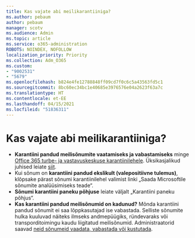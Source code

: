 ```yaml
---
title: Kas vajate abi meilikarantiiniga?
ms.author: pebaum
author: pebaum
manager: scotv
ms.audience: Admin
ms.topic: article
ms.service: o365-administration
ROBOTS: NOINDEX, NOFOLLOW
localization_priority: Priority
ms.collection: Adm_O365
ms.custom:
- "9002531"
- "5679"
ms.openlocfilehash: b824e4fe12788848ff09cd7f0c6c5a43563fd5c1
ms.sourcegitcommit: 8bc60ec34bc1e40685e3976576e04a2623f63a7c
ms.translationtype: HT
ms.contentlocale: et-EE
ms.lasthandoff: 04/15/2021
ms.locfileid: "51836311"
---
```

# <a name="need-help-with-email-quarantine"></a>Kas vajate abi meilikarantiiniga?

- **Karantiini pandud meilisõnumite vaatamiseks ja vabastamiseks** minge [Office 365 turbe- ja vastavuskeskuse karantiinilehele](https://protection.office.com/quarantine). Üksikasjalikud juhised leiate [siit](https://docs.microsoft.com/microsoft-365/security/office-365-security/find-and-release-quarantined-messages-as-a-user?view=o365-worldwide#view-your-quarantined-messages).
- Kui sõnum on **karantiini pandud ekslikult (valepositiivne tulemus)**, klõpsake pärast sõnumi karantiinilehel valimist linki „Saada Microsoftile sõnumite analüüsimiseks teade“. 
- **Sõnumi karantiini paneku põhjuse** leiate väljalt „Karantiini paneku põhjus“.
- **Kas karantiini pandud meilisõnumid on kadunud?** Mõnda karantiini pandud sõnumit ei saa lõppkasutajad ise vabastada. Selliste sõnumite hulka kuuluvad näiteks ilmseks andmepüügiks, ründevaraks või transporditoimingu kaudu liigitatud meilisõnumid. Administraatorid saavad [neid sõnumeid vaadata, vabastada või kustutada](https://docs.microsoft.com/microsoft-365/security/office-365-security/manage-quarantined-messages-and-files?view=o365-worldwide). 
